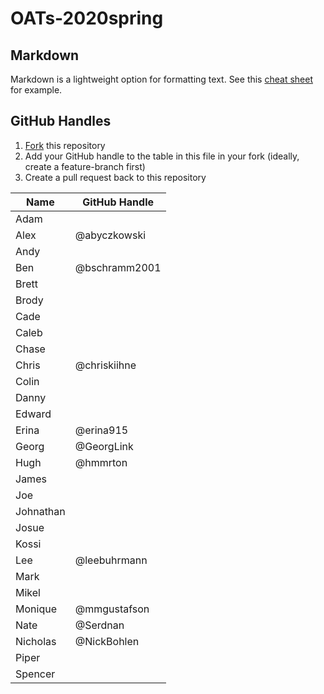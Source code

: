# OATs-2020spring

## Markdown

Markdown is a lightweight option for formatting text. See this [cheat sheet](https://github.com/adam-p/markdown-here/wiki/Markdown-Cheatsheet) for example.

## GitHub Handles

1. [Fork](https://guides.github.com/activities/forking/) this repository
2. Add your GitHub handle to the table in this file in your fork (ideally, create a feature-branch first)
3. Create a pull request back to this repository

|Name|GitHub Handle|
|---|---|
|Adam|   |
|Alex|@abyczkowski|
|Andy|   |
|Ben|  @bschramm2001 |
|Brett|   |
|Brody|   |
|Cade|   |
|Caleb|   |
|Chase|   |
|Chris| @chriskiihne  |
|Colin|   |
|Danny|   |
|Edward|   |
|Erina| @erina915 |
|Georg| @GeorgLink |
|Hugh| @hmmrton|
|James|   |
|Joe|   |
|Johnathan|   |
|Josue|   |
|Kossi|   |
|Lee| @leebuhrmann   |
|Mark|   |
|Mikel|   |
|Monique| @mmgustafson |
|Nate| @Serdnan |
|Nicholas| @NickBohlen  |
|Piper|   |
|Spencer|   |
